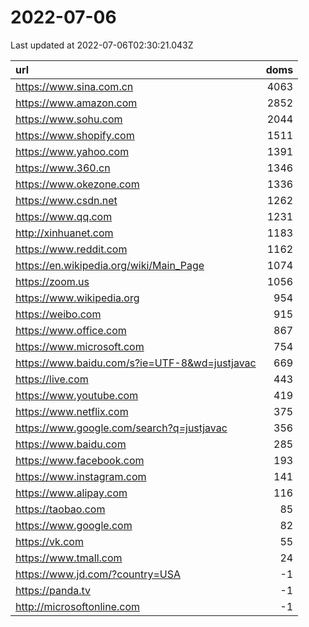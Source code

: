 # 2022-07-06

<!-- BEGIN -->
Last updated at 2022-07-06T02:30:21.043Z

url | doms
:- | -:
https://www.sina.com.cn | 4063
https://www.amazon.com | 2852
https://www.sohu.com | 2044
https://www.shopify.com | 1511
https://www.yahoo.com | 1391
https://www.360.cn | 1346
https://www.okezone.com | 1336
https://www.csdn.net | 1262
https://www.qq.com | 1231
http://xinhuanet.com | 1183
https://www.reddit.com | 1162
https://en.wikipedia.org/wiki/Main_Page | 1074
https://zoom.us | 1056
https://www.wikipedia.org | 954
https://weibo.com | 915
https://www.office.com | 867
https://www.microsoft.com | 754
https://www.baidu.com/s?ie=UTF-8&wd=justjavac | 669
https://live.com | 443
https://www.youtube.com | 419
https://www.netflix.com | 375
https://www.google.com/search?q=justjavac | 356
https://www.baidu.com | 285
https://www.facebook.com | 193
https://www.instagram.com | 141
https://www.alipay.com | 116
https://taobao.com | 85
https://www.google.com | 82
https://vk.com | 55
https://www.tmall.com | 24
https://www.jd.com/?country=USA | -1
https://panda.tv | -1
http://microsoftonline.com | -1
<!-- END -->
